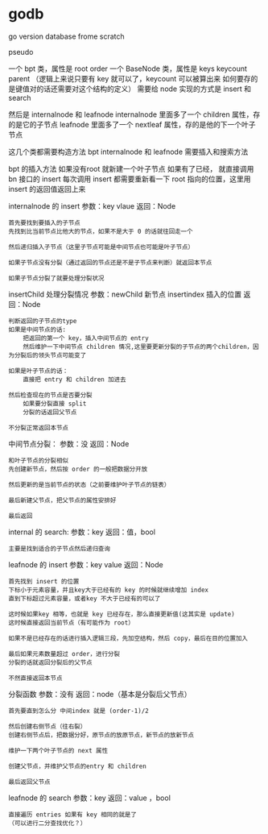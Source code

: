 # godb
go version database frome scratch

pseudo

一个 bpt 类，属性是 root order
一个 BaseNode 类，属性是 keys keycount parent 
（逻辑上来说只要有 key 就可以了，keycount 可以被算出来
如何要存的是键值对的话还需要对这个结构的定义）
需要给 node 实现的方式是 insert 和 search

然后是 internalnode 和 leafnode
internalnode 里面多了一个 children 属性，存的是它的子节点
leafnode 里面多了一个 nextleaf 属性，存的是他的下一个叶子节点

这几个类都需要构造方法
bpt internalnode 和 leafnode 需要插入和搜索方法

bpt 的插入方法
    如果没有root 就新建一个叶子节点
    如果有了已经， 就直接调用 bn 接口的 insert
    每次调用 insert 都需要重新看一下 root 指向的位置，这里用 insert 的返回值返回上来

internalnode 的 insert
    参数：key vlaue
    返回：Node

    首先要找到要插入的子节点
    先找到比当前节点比他大的节点，如果不是大于 0 的话就往回走一个

    然后递归插入子节点（这里子节点可能是中间节点也可能是叶子节点）

    如果子节点没有分裂（通过返回的节点还是不是子节点来判断）就返回本节点

    如果子节点分裂了就要处理分裂状况

insertChild 处理分裂情况
    参数：newChild 新节点 insertindex 插入的位置
    返回：Node

    判断返回的子节点的type
    如果是中间节点的话:
        把返回的第一个 key，插入中间节点的 entry
        然后维护一下中间节点 children 情况,这里要更新分裂的子节点的两个children，因为分裂后的领头节点可能变了

    如果是叶子节点的话：
        直接把 entry 和 children 加进去

    然后检查现在的节点是否要分裂
        如果要分裂直接 split
        分裂的话返回父节点

    不分裂正常返回本节点

中间节点分裂：
    参数：没
    返回：Node

    和叶子节点的分裂相似
    先创建新节点，然后按 order 的一般把数据分开放

    然后更新的是当前节点的状态（之前要维护叶子节点的链表）

    最后新建父节点，把父节点的属性安排好

    最后返回

internal 的 search:
    参数：key
    返回：值，bool

    主要是找到适合的子节点然后递归查询


leafnode 的 insert
    参数：key value
    返回：Node

    首先找到 insert 的位置
    下标小于元素容量，并且key大于已经有的 key 的时候就继续增加 index
    直到下标超过元素容量，或者key 不大于已经有的可以了

    这时候如果key 相等，也就是 key 已经存在，那么直接更新值(这其实是 update)
    这时候直接返回当前节点（有可能作为 root）

    如果不是已经存在的话进行插入逻辑三段，先加空结构，然后 copy，最后在目的位置加入

    最后如果元素数量超过 order，进行分裂
    分裂的话就返回分裂后的父节点

    不然直接返回本节点

分裂函数
    参数：没有
    返回：node（基本是分裂后父节点）

    首先要直到怎么分 中间index 就是 (order-1)/2

    然后创建右侧节点（往右裂）
    创建右侧节点后，把数据分好，原节点的放原节点，新节点的放新节点

    维护一下两个叶子节点的 next 属性

    创建父节点，并维护父节点的entry 和 children

    最后返回父节点


leafnode 的 search
    参数：key
    返回：value ，bool

    直接遍历 entries 如果有 key 相同的就是了
    （可以进行二分查找优化？）

